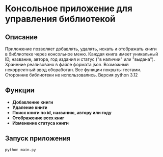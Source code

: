 # Консольное приложение для управления библиотекой

## Описание
Приложение позволяет добавлять, удалять, искать и отображать книги в библиотеке через консольное меню. Каждая книга имеет уникальный ID, название, автора, год издания и статус ("в наличии" или "выдана").
Хранение  реализовано в файле формата json. Возможный некорректный ввод обоработан. Все функции покрыты тестами. Сторонние библиотеки не использовались. Версия python 3.12

## Функции
- **Добавление книги**
- **Удаление книги**
- **Поиск книги по  id, названию, автору или году**
- **Отображение всех книг**
- **Изменение статуса книги**

## Запуск приложения
```bash
python main.py
